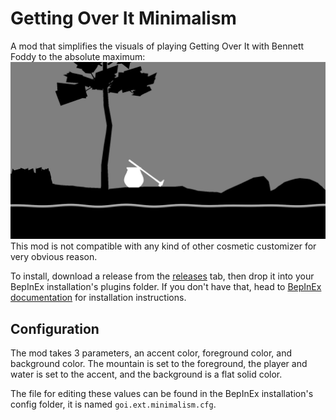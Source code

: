 # Getting Over It Minimalism
A mod that simplifies the visuals of playing Getting Over It with Bennett Foddy to the absolute maximum:
![](https://github.com/BarackOBusiness/GOIMinimalism/blob/main/assets/sample.png?raw=true "Example image")
This mod is not compatible with any kind of other cosmetic customizer for very obvious reason.

To install, download a release from the [releases](https://github.com/BarackOBusiness/GOIMinimalism/releases) tab, then drop it into your BepInEx installation's plugins folder.
If you don't have that, head to [BepInEx documentation](https://docs.bepinex.dev/articles/user_guide/installation/index.html) for installation instructions.

## Configuration
The mod takes 3 parameters, an accent color, foreground color, and background color.
The mountain is set to the foreground, the player and water is set to the accent, and the background is a flat solid color.

The file for editing these values can be found in the BepInEx installation's config folder, it is named `goi.ext.minimalism.cfg`.
